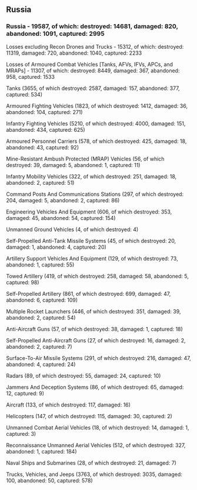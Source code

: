 
 
 ## Russia
 
 ### Russia - 19587, of which: destroyed: 14681, damaged: 820, abandoned: 1091, captured: 2995

 Losses excluding Recon Drones and Trucks - 15312, of which: destroyed: 11319, damaged: 720, abandoned: 1040, captured: 2233

 Losses of Armoured Combat Vehicles [Tanks, AFVs, IFVs, APCs, and MRAPs] - 11307, of which: destroyed: 8449, damaged: 367, abandoned: 958, captured: 1533

 

 

 Tanks (3655, of which destroyed: 2587, damaged: 157, abandoned: 377, captured: 534)

 Armoured Fighting Vehicles (1823, of which destroyed: 1412, damaged: 36, abandoned: 104, captured: 271)

 Infantry Fighting Vehicles (5210, of which destroyed: 4000, damaged: 151, abandoned: 434, captured: 625)

 Armoured Personnel Carriers (578, of which destroyed: 425, damaged: 18, abandoned: 43, captured: 92)

 Mine-Resistant Ambush Protected (MRAP) Vehicles (56, of which destroyed: 39, damaged: 5, abandoned: 1, captured: 11)

 Infantry Mobility Vehicles (322, of which destroyed: 251, damaged: 18, abandoned: 2, captured: 51)

 Command Posts And Communications Stations (297, of which destroyed: 204, damaged: 5, abandoned: 2, captured: 86)

 Engineering Vehicles And Equipment (606, of which destroyed: 353, damaged: 45, abandoned: 54, captured: 154)

 Unmanned Ground Vehicles (4, of which destroyed: 4)

 Self-Propelled Anti-Tank Missile Systems (45, of which destroyed: 20, damaged: 1, abandoned: 4, captured: 20)

 Artillery Support Vehicles And Equipment (129, of which destroyed: 73, abandoned: 1, captured: 55)

 Towed Artillery (419, of which destroyed: 258, damaged: 58, abandoned: 5, captured: 98)

 Self-Propelled Artillery (861, of which destroyed: 699, damaged: 47, abandoned: 6, captured: 109)

 Multiple Rocket Launchers (446, of which destroyed: 351, damaged: 39, abandoned: 2, captured: 54)

 Anti-Aircraft Guns (57, of which destroyed: 38, damaged: 1, captured: 18)

 Self-Propelled Anti-Aircraft Guns (27, of which destroyed: 16, damaged: 2, abandoned: 2, captured: 7)

 Surface-To-Air Missile Systems (291, of which destroyed: 216, damaged: 47, abandoned: 4, captured: 24)

 Radars (89, of which destroyed: 55, damaged: 24, captured: 10)

 Jammers And Deception Systems (86, of which destroyed: 65, damaged: 12, captured: 9)

 Aircraft (133, of which destroyed: 117, damaged: 16)

 Helicopters (147, of which destroyed: 115, damaged: 30, captured: 2)

 Unmanned Combat Aerial Vehicles (18, of which destroyed: 14, damaged: 1, captured: 3)

 Reconnaissance Unmanned Aerial Vehicles (512, of which destroyed: 327, abandoned: 1, captured: 184)

 Naval Ships and Submarines (28, of which destroyed: 21, damaged: 7)

 Trucks, Vehicles, and Jeeps (3763, of which destroyed: 3035, damaged: 100, abandoned: 50, captured: 578)

